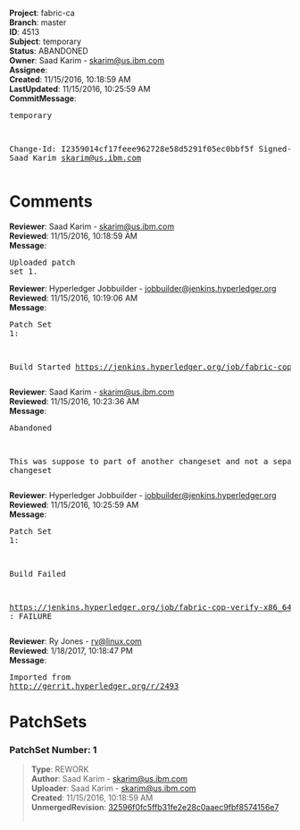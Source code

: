 <strong>Project</strong>: fabric-ca<br><strong>Branch</strong>: master<br><strong>ID</strong>: 4513<br><strong>Subject</strong>: temporary<br><strong>Status</strong>: ABANDONED<br><strong>Owner</strong>: Saad Karim - skarim@us.ibm.com<br><strong>Assignee</strong>:<br><strong>Created</strong>: 11/15/2016, 10:18:59 AM<br><strong>LastUpdated</strong>: 11/15/2016, 10:25:59 AM<br><strong>CommitMessage</strong>:<br><pre>temporary

Change-Id: I2359014cf17feee962728e58d5291f05ec0bbf5f
Signed-off-by: Saad Karim <skarim@us.ibm.com>
</pre><h1>Comments</h1><strong>Reviewer</strong>: Saad Karim - skarim@us.ibm.com<br><strong>Reviewed</strong>: 11/15/2016, 10:18:59 AM<br><strong>Message</strong>: <pre>Uploaded patch set 1.</pre><strong>Reviewer</strong>: Hyperledger Jobbuilder - jobbuilder@jenkins.hyperledger.org<br><strong>Reviewed</strong>: 11/15/2016, 10:19:06 AM<br><strong>Message</strong>: <pre>Patch Set 1:

Build Started https://jenkins.hyperledger.org/job/fabric-cop-verify-x86_64/18/</pre><strong>Reviewer</strong>: Saad Karim - skarim@us.ibm.com<br><strong>Reviewed</strong>: 11/15/2016, 10:23:36 AM<br><strong>Message</strong>: <pre>Abandoned

This was suppose to part of another changeset and not a separate changeset</pre><strong>Reviewer</strong>: Hyperledger Jobbuilder - jobbuilder@jenkins.hyperledger.org<br><strong>Reviewed</strong>: 11/15/2016, 10:25:59 AM<br><strong>Message</strong>: <pre>Patch Set 1:

Build Failed 

https://jenkins.hyperledger.org/job/fabric-cop-verify-x86_64/18/ : FAILURE</pre><strong>Reviewer</strong>: Ry Jones - ry@linux.com<br><strong>Reviewed</strong>: 1/18/2017, 10:18:47 PM<br><strong>Message</strong>: <pre>Imported from http://gerrit.hyperledger.org/r/2493</pre><h1>PatchSets</h1><h3>PatchSet Number: 1</h3><blockquote><strong>Type</strong>: REWORK<br><strong>Author</strong>: Saad Karim - skarim@us.ibm.com<br><strong>Uploader</strong>: Saad Karim - skarim@us.ibm.com<br><strong>Created</strong>: 11/15/2016, 10:18:59 AM<br><strong>UnmergedRevision</strong>: [32596f0fc5ffb31fe2e28c0aaec9fbf8574156e7](https://github.com/hyperledger-gerrit-archive/fabric-ca/commit/32596f0fc5ffb31fe2e28c0aaec9fbf8574156e7)<br><br></blockquote>